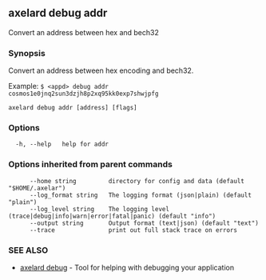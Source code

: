 ## axelard debug addr

Convert an address between hex and bech32

### Synopsis

Convert an address between hex encoding and bech32.

Example:
`$ <appd> debug addr cosmos1e0jnq2sun3dzjh8p2xq95kk0exp7shwjpfg`

```
axelard debug addr [address] [flags]
```

### Options

```
  -h, --help   help for addr
```

### Options inherited from parent commands

```
      --home string         directory for config and data (default "$HOME/.axelar")
      --log_format string   The logging format (json|plain) (default "plain")
      --log_level string    The logging level (trace|debug|info|warn|error|fatal|panic) (default "info")
      --output string       Output format (text|json) (default "text")
      --trace               print out full stack trace on errors
```

### SEE ALSO

- [axelard debug](/cli-docs/v0_29_1/axelard_debug) - Tool for helping with debugging your application

